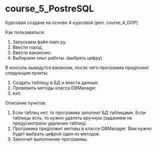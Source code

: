 # course_5_PostreSQL

Курсовая создана на основе 4 курсовой (реп. course_4_OOP)

Как пользаваться:
1. Запускаем файл main.py.
2. Ввести город.
3. Ввести вакансию.
4. Выбираем опыт работы. (выбрать цифру)

В консоль выведутся вакансии, после чего программа предложит следующие пункты:
1. Создать таблицу в БД и внести данные.
2. Проверить методы класса DBManager.
3. exit.

Описание пунктов:

1. Если таблиц нет, то программа заполнит БД таблицами. Если таблицы есть, то нужно удалить вручную (заданием не предусмотрено удаление таблиц).
2. Программа предложит метовы в классе DBManager. Вам нужно будет выбрать цифрой один из методов.
3.  Закончит выполнение программы.


